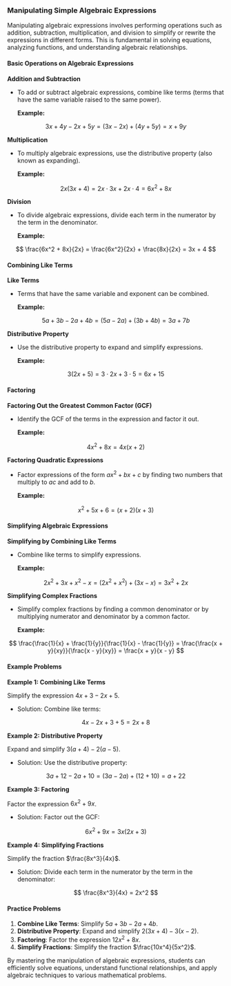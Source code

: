 ### Manipulating Simple Algebraic Expressions

Manipulating algebraic expressions involves performing operations such as addition, subtraction, multiplication, and division to simplify or rewrite the expressions in different forms. This is fundamental in solving equations, analyzing functions, and understanding algebraic relationships.

#### Basic Operations on Algebraic Expressions

**Addition and Subtraction**

- To add or subtract algebraic expressions, combine like terms (terms that have the same variable raised to the same power).
  
  **Example:**
  
$$
  3x + 4y - 2x + 5y = (3x - 2x) + (4y + 5y) = x + 9y
  $$


**Multiplication**

- To multiply algebraic expressions, use the distributive property (also known as expanding).
  
  **Example:**
  
$$
  2x(3x + 4) = 2x \cdot 3x + 2x \cdot 4 = 6x^2 + 8x
  $$


**Division**

- To divide algebraic expressions, divide each term in the numerator by the term in the denominator.
  
  **Example:**
  
$$
  \frac{6x^2 + 8x}{2x} = \frac{6x^2}{2x} + \frac{8x}{2x} = 3x + 4
  $$


#### Combining Like Terms

**Like Terms**

- Terms that have the same variable and exponent can be combined.
  
  **Example:**
  
$$
  5a + 3b - 2a + 4b = (5a - 2a) + (3b + 4b) = 3a + 7b
  $$


**Distributive Property**

- Use the distributive property to expand and simplify expressions.
  
  **Example:**
  
$$
  3(2x + 5) = 3 \cdot 2x + 3 \cdot 5 = 6x + 15
  $$


#### Factoring

**Factoring Out the Greatest Common Factor (GCF)**

- Identify the GCF of the terms in the expression and factor it out.
  
  **Example:**
  
$$
  4x^2 + 8x = 4x(x + 2)
  $$


**Factoring Quadratic Expressions**

- Factor expressions of the form $ax^2 + bx + c$ by finding two numbers that multiply to $ac$ and add to $b$.
  
  **Example:**
  
$$
  x^2 + 5x + 6 = (x + 2)(x + 3)
  $$


#### Simplifying Algebraic Expressions

**Simplifying by Combining Like Terms**

- Combine like terms to simplify expressions.
  
  **Example:**
  
$$
  2x^2 + 3x + x^2 - x = (2x^2 + x^2) + (3x - x) = 3x^2 + 2x
  $$


**Simplifying Complex Fractions**

- Simplify complex fractions by finding a common denominator or by multiplying numerator and denominator by a common factor.
  
  **Example:**
  
$$
  \frac{\frac{1}{x} + \frac{1}{y}}{\frac{1}{x} - \frac{1}{y}} = \frac{\frac{x + y}{xy}}{\frac{x - y}{xy}} = \frac{x + y}{x - y}
  $$


#### Example Problems

**Example 1: Combining Like Terms**

Simplify the expression $4x + 3 - 2x + 5$.

- Solution: Combine like terms:
  
$$
  4x - 2x + 3 + 5 = 2x + 8
  $$


**Example 2: Distributive Property**

Expand and simplify $3(a + 4) - 2(a - 5)$.

- Solution: Use the distributive property:
  
$$
  3a + 12 - 2a + 10 = (3a - 2a) + (12 + 10) = a + 22
  $$


**Example 3: Factoring**

Factor the expression $6x^2 + 9x$.

- Solution: Factor out the GCF:
  
$$
  6x^2 + 9x = 3x(2x + 3)
  $$


**Example 4: Simplifying Fractions**

Simplify the fraction $\frac{8x^3}{4x}$.

- Solution: Divide each term in the numerator by the term in the denominator:
  
$$
  \frac{8x^3}{4x} = 2x^2
  $$


#### Practice Problems

1. **Combine Like Terms**: Simplify $5a + 3b - 2a + 4b$.
2. **Distributive Property**: Expand and simplify $2(3x + 4) - 3(x - 2)$.
3. **Factoring**: Factor the expression $12x^2 + 8x$.
4. **Simplify Fractions**: Simplify the fraction $\frac{10x^4}{5x^2}$.

By mastering the manipulation of algebraic expressions, students can efficiently solve equations, understand functional relationships, and apply algebraic techniques to various mathematical problems.